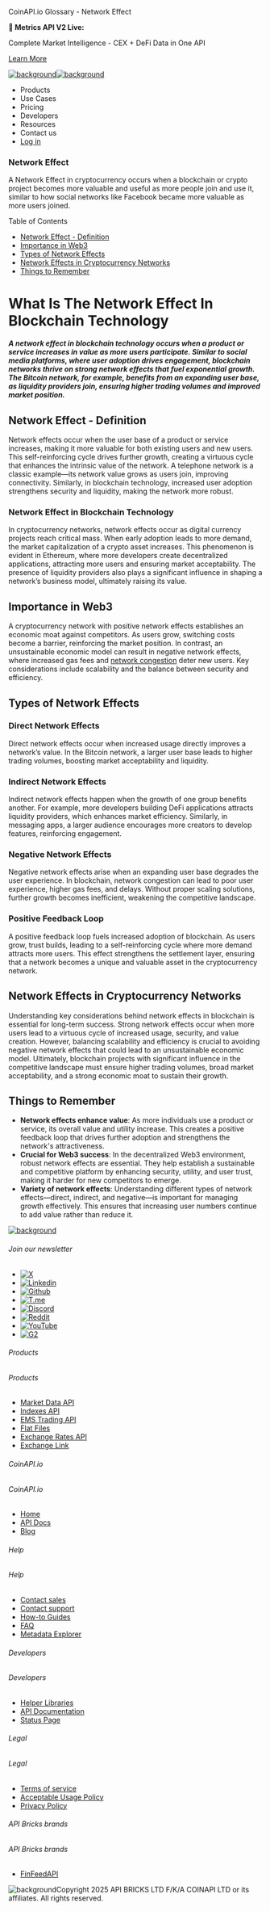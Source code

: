 CoinAPI.io Glossary - Network Effect

**🚀 Metrics API V2 Live:**

Complete Market Intelligence - CEX + DeFi Data in One API

[Learn More](https://www.coinapi.io/blog/metrics-api-v2-trading-volume-analysis-and-on-chain-metrics)

[![background](https://cdn.sanity.io/images/o65xz72l/production/268144c90959611dea3e360f81e4549c3cd03fd0-142x34.svg)![background](https://cdn.sanity.io/images/o65xz72l/production/e0ca0c29b08cb53631d77de4a84246da316d55d2-142x34.svg)](/)

* Products
* Use Cases
* Pricing
* Developers
* Resources
* Contact us
* [Log in](https://console.coinapi.io/)

### Network Effect

A Network Effect in cryptocurrency occurs when a blockchain or crypto project becomes more valuable and useful as more people join and use it, similar to how social networks like Facebook became more valuable as more users joined.

Table of Contents

* [Network Effect - Definition](#link-7e333b4f4c1d)
* [Importance in Web3](#link-6a39b4347c2f)
* [Types of Network Effects](#link-769def61186c)
* [Network Effects in Cryptocurrency Networks](#link-2fc76707cb78)
* [Things to Remember](#link-9be72f94ad5b)

**What Is The Network Effect In Blockchain Technology**
=======================================================

***A network effect in blockchain technology occurs when a product or service increases in value as more users participate. Similar to social media platforms, where user adoption drives engagement, blockchain networks thrive on strong network effects that fuel exponential growth. The Bitcoin network, for example, benefits from an expanding user base, as liquidity providers join, ensuring higher trading volumes and improved market position.***

**Network Effect - Definition**
-------------------------------

Network effects occur when the user base of a product or service increases, making it more valuable for both existing users and new users. This self-reinforcing cycle drives further growth, creating a virtuous cycle that enhances the intrinsic value of the network. A telephone network is a classic example—its network value grows as users join, improving connectivity. Similarly, in blockchain technology, increased user adoption strengthens security and liquidity, making the network more robust.

### **Network Effect in Blockchain Technology**

In cryptocurrency networks, network effects occur as digital currency projects reach critical mass. When early adoption leads to more demand, the market capitalization of a crypto asset increases. This phenomenon is evident in Ethereum, where more developers create decentralized applications, attracting more users and ensuring market acceptability. The presence of liquidity providers also plays a significant influence in shaping a network’s business model, ultimately raising its value.

**Importance in Web3**
----------------------

A cryptocurrency network with positive network effects establishes an economic moat against competitors. As users grow, switching costs become a barrier, reinforcing the market position. In contrast, an unsustainable economic model can result in negative network effects, where increased gas fees and [network congestion](https://www.coinapi.io/learn/glossary/network-congestion) deter new users. Key considerations include scalability and the balance between security and efficiency.

**Types of Network Effects**
----------------------------

### **Direct Network Effects**

Direct network effects occur when increased usage directly improves a network’s value. In the Bitcoin network, a larger user base leads to higher trading volumes, boosting market acceptability and liquidity.

### **Indirect Network Effects**

Indirect network effects happen when the growth of one group benefits another. For example, more developers building DeFi applications attracts liquidity providers, which enhances market efficiency. Similarly, in messaging apps, a larger audience encourages more creators to develop features, reinforcing engagement.

### **Negative Network Effects**

Negative network effects arise when an expanding user base degrades the user experience. In blockchain, network congestion can lead to poor user experience, higher gas fees, and delays. Without proper scaling solutions, further growth becomes inefficient, weakening the competitive landscape.

### **Positive Feedback Loop**

A positive feedback loop fuels increased adoption of blockchain. As users grow, trust builds, leading to a self-reinforcing cycle where more demand attracts more users. This effect strengthens the settlement layer, ensuring that a network becomes a unique and valuable asset in the cryptocurrency network.

**Network Effects in Cryptocurrency Networks**
----------------------------------------------

Understanding key considerations behind network effects in blockchain is essential for long-term success. Strong network effects occur when more users lead to a virtuous cycle of increased usage, security, and value creation. However, balancing scalability and efficiency is crucial to avoiding negative network effects that could lead to an unsustainable economic model. Ultimately, blockchain projects with significant influence in the competitive landscape must ensure higher trading volumes, broad market acceptability, and a strong economic moat to sustain their growth.

**Things to Remember**
----------------------

* **Network effects enhance value**: As more individuals use a product or service, its overall value and utility increase. This creates a positive feedback loop that drives further adoption and strengthens the network's attractiveness.
* **Crucial for Web3 success**: In the decentralized Web3 environment, robust network effects are essential. They help establish a sustainable and competitive platform by enhancing security, utility, and user trust, making it harder for new competitors to emerge.
* **Variety of network effects**: Understanding different types of network effects—direct, indirect, and negative—is important for managing growth effectively. This ensures that increasing user numbers continue to add value rather than reduce it.

[![background](https://cdn.sanity.io/images/o65xz72l/production/99475f0760777c30125556b2707e1e8f77f2fba0-179x42.svg)](/)

###### Join our newsletter

* [![X](https://cdn.sanity.io/images/o65xz72l/production/89a93ecdd3eaa62f0d2bad091ff6d92a31e9c372-28x28.svg)](https://twitter.com/realcoinapi "X")
* [![Linkedin](https://cdn.sanity.io/images/o65xz72l/production/be666e8656abe83e43c1db9a3ab76d44b9af5cb5-28x28.svg)](https://www.linkedin.com/company/coinapi "Linkedin")
* [![Github](https://cdn.sanity.io/images/o65xz72l/production/80703d2d9baaef7e7f5471a54a720b9383a63aab-28x28.svg)](https://github.com/coinapi/coinapi-sdk "Github")
* [![T.me](https://cdn.sanity.io/images/o65xz72l/production/39be23a1db383ad12c3e9d4bebae9bc77bf59b8b-28x28.svg)](https://t.me/coinapiofficial "T.me")
* [![Discord](https://cdn.sanity.io/images/o65xz72l/production/9862f060f9b89536f18d4e8770a11bfb00c3e3fd-30x28.svg)](https://discord.gg/vgJbjjsVaC "Discord")
* [![Reddit](https://cdn.sanity.io/images/o65xz72l/production/d02e41d1eab87d289f2bc6a390bcd0c7def1b7ac-30x28.svg)](https://www.reddit.com/r/CoinAPI/ "Reddit")
* [![YouTube](https://cdn.sanity.io/images/o65xz72l/production/535425f0f99df8b6173d663721f8941430d637b2-28x28.svg)](https://www.youtube.com/@CoinAPI_Official "YouTube")
* [![G2](/_next/image?url=https%3A%2F%2Fcdn.sanity.io%2Fimages%2Fo65xz72l%2Fproduction%2F4b1d455c2cab4bf625e7cc96a1b74695c0b3c4bc-28x28.png&w=64&q=75)](https://www.g2.com/products/coinapi/reviews "G2")

###### Products

###### Products

* [Market Data API](/products/market-data-api)
* [Indexes API](/products/indexes-api)
* [EMS Trading API](/products/ems-api)
* [Flat Files](/products/flat-files)
* [Exchange Rates API](/products/exchange-rates-api)
* [Exchange Link](https://www.coinapi.io/products/exchange-link)

###### CoinAPI.io

###### CoinAPI.io

* [Home](https://www.coinapi.io/)
* [API Docs](https://docs.coinapi.io/?_gl=1*jgom05*_gcl_au*NTIxNjU3NzExLjE3MzU1OTM0MTE.*_ga*OTI3MDg0NzQ2LjE3MzU1OTM0MDk.*_ga_063767QGZW*MTczODA3Mzc5MC43My4wLjE3MzgwNzM3OTAuNjAuMC4w*_ga_EXCQW96F7R*MTczODA3Mzc5MC4xMjEuMC4xNzM4MDczNzkwLjAuMC4w)
* [Blog](https://www.coinapi.io/blog)

###### Help

###### Help

* [Contact sales](/contact-us)
* [Contact support](https://console.coinapi.io/?link=/support-tickets)
* [How-to Guides](https://docs.coinapi.io/market-data/how-to-guides/?_gl=1*16m3ndl*_gcl_au*NTIxNjU3NzExLjE3MzU1OTM0MTE.*_ga*OTI3MDg0NzQ2LjE3MzU1OTM0MDk.*_ga_063767QGZW*MTczODA3Mzc5MC43My4wLjE3MzgwNzM3OTAuNjAuMC4w*_ga_EXCQW96F7R*MTczODA3Mzc5MC4xMjEuMC4xNzM4MDczNzkwLjAuMC4w)
* [FAQ](https://docs.coinapi.io/general/faq/?_gl=1*dfjpiw*_gcl_au*NTIxNjU3NzExLjE3MzU1OTM0MTE.*_ga*OTI3MDg0NzQ2LjE3MzU1OTM0MDk.*_ga_063767QGZW*MTczODA3Mzc5MC43My4wLjE3MzgwNzM3OTAuNjAuMC4w*_ga_EXCQW96F7R*MTczODA3Mzc5MC4xMjEuMC4xNzM4MDczNzkwLjAuMC4w)
* [Metadata Explorer](https://docs.coinapi.io/market-data/metadata-tables/introduction)

###### Developers

###### Developers

* [Helper Libraries](https://github.com/api-bricks/api-bricks-sdk/)
* [API Documentation](https://docs.coinapi.io/?_gl=1*iuavdb*_gcl_au*NTIxNjU3NzExLjE3MzU1OTM0MTE.*_ga*OTI3MDg0NzQ2LjE3MzU1OTM0MDk.*_ga_063767QGZW*MTczODA3Mzc5MC43My4wLjE3MzgwNzM3OTAuNjAuMC4w*_ga_EXCQW96F7R*MTczODA3Mzc5MC4xMjEuMC4xNzM4MDczNzkwLjAuMC4w)
* [Status Page](https://status.coinapi.io/?_gl=1*1ww1bbe*_gcl_au*NTIxNjU3NzExLjE3MzU1OTM0MTE.*_ga*OTI3MDg0NzQ2LjE3MzU1OTM0MDk.*_ga_063767QGZW*MTczODA3Mzc5MC43My4wLjE3MzgwNzM3OTAuNjAuMC4w*_ga_EXCQW96F7R*MTczODA3Mzc5MC4xMjEuMC4xNzM4MDczNzkwLjAuMC4w)

###### Legal

###### Legal

* [Terms of service](/legal#terms)
* [Acceptable Usage Policy](/legal#aup)
* [Privacy Policy](/legal#policy)

###### API Bricks brands

###### API Bricks brands

* [FinFeedAPI](https://finfeedapi.com/?utm_source=coinapi.io&utm_medium=referral&utm_campaign=footer)

![background](https://cdn.sanity.io/images/o65xz72l/production/5f005fa1cc9dc85c59ae054bb4a4838566b65c4e-25x26.svg)Copyright 2025 API BRICKS LTD F/K/A COINAPI LTD or its affiliates. All rights reserved.